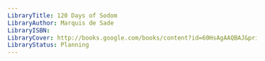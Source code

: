 ```yaml
---
LibraryTitle: 120 Days of Sodom
LibraryAuthor: Marquis de Sade
LibraryISBN: 
LibraryCover: http://books.google.com/books/content?id=60HsAgAAQBAJ&printsec=frontcover&img=1&zoom=1&source=gbs_api
LibraryStatus: Planning
---
```

